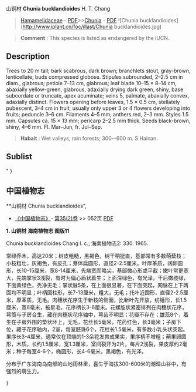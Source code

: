 山铜材 **Chunia bucklandioides** H. T. Chang

> [Hamamelidaceae](http://www.iplant.cn/info/Hamamelidaceae?t=foc) - [PDF](http://www.iplant.cn/foc/pdf/Hamamelidaceae.pdf)>>[Chunia](http://www.iplant.cn/info/Chunia?t=foc) - [PDF](http://www.iplant.cn/foc/pdf/Chunia.pdf)
![Chunia bucklandioides](http://www.iplant.cn/foc/illast/Chunia bucklandioides.jpg)

> **Comment** : 
> This species is listed as endangered by the IUCN.

## Description

Trees to 20 m tall; bark scabrous, dark brown; branchlets stout, gray-brown, lenticellate; buds compressed globose. Stipules subrounded, 2–2.5 cm in diam., glabrous; petiole 7–13 cm, glabrous; leaf blade 10–15 × 8–14 cm, abaxially yellow-green, glabrous, adaxially drying dark green, shiny, base subcordate or truncate, apex acuminate; veins 5, palmate, abaxially convex, adaxially distinct. Flowers opening before leaves, 1.5 × 0.5 cm, stellately pubescent, 3–4 cm in fruit, usually only upper 3 or 4 flowers developing into fruits; peduncle 3–6 cm. Filaments 4–5 mm; anthers red, 2–3 mm. Styles 1.5 mm. Capsules ca. 15 × 13 mm; pericarp 2–2.5 mm thick. Seeds black-brown, shiny, 4–6 mm. Fl. Mar–Jun, fr. Jul–Sep.

> **Habait** : 
> Wet valleys, rain forests; 300--600 m. S Hainan.

## Sublist
"
}
## 中国植物志

**山铜材 Chunia bucklandioides",

* [《中国植物志》](http://www.iplant.cn/frps)- [第35(2)卷](http://www.iplant.cn/frps/vol/35(2)) >> 052页 [PDF](http://www.iplant.cn/frps/pdf/35(2)/052.PDF)

**1. 山铜材 海南植物志 图版11**

Chunia bucklandioides Chang l. c.; 海南植物志2: 330. 1965.

常绿乔木，高达20米；树皮粗糙，黑褐色，树干稍挺直，基部常有多数萌蘖枝；小枝粗壮，灰褐色，有皮孔；芽体扁圆形，直径2-2.5厘米。叶厚革质，阔卵圆形，长10-15厘米，宽8-14厘米，先端宽而略尖，基部微心形或平截；嫩叶常更宽大，先端掌状3浅裂，有时为偏心盾状着生；上面深绿色，有光泽，干后橄榄绿，下面黄绿色，秃净无毛；掌状脉5条，在上面很显著，在下面突起，网脉在上下两面均不明显；叶柄圆柱形，长7-13厘米，粗大，无毛；托叶近圆形，直径2-2.5厘米，厚革质，无毛。肉穗状花序生于新枝的侧面，比新叶先开放，纺锤形，长1.5厘米，宽6毫米，被星毛，花序柄长3-6厘米。花螺旋状紧密排列在肉穗状花序，萼筒与子房合生，藏在肉穗状花序轴中，萼齿不明显；花瓣不存在；雄蕊8个，着生在子房外围的垫状环上，无毛，花丝长5毫米，花药红色，长3毫米；子房下位，藏于花序轴内，2室，每室胚珠6个，花柱长1.5毫米，有多数小乳头状突起。果序长3-4厘米，通常仅在顶端的1-3朵花发育成果实，果序柄不增粗；蒴果卵圆形，木质，长约1.5厘米，宽1.3厘米，室间裂开为2片，每片2浅裂，果皮厚约2毫米；种子每室4-6个，椭圆形，长4-6毫米，黑褐色，有光泽。

分布于广东海南岛南部的山地雨林里，喜生于海拔300-600米的潮湿山谷中，有强烈的萌生力。

}